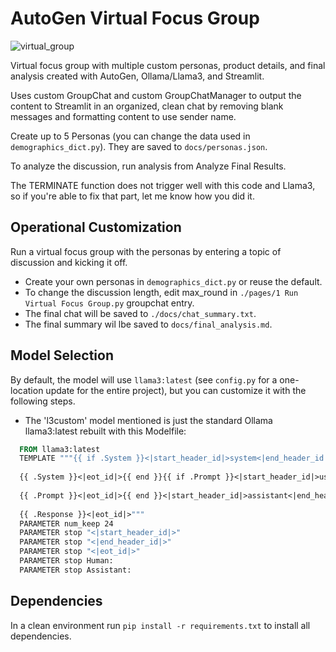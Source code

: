 
# AutoGen Virtual Focus Group


![virtual_group](https://github.com/msamylea/autogen_focus_group/assets/44280406/e44684e1-96a4-475d-a432-4e4aaae24c7a)


Virtual focus group with multiple custom personas, product details, and final analysis created with AutoGen, Ollama/Llama3, and Streamlit. 

Uses custom GroupChat and custom GroupChatManager to output the content to Streamlit in an organized, clean chat by removing blank messages and formatting content to use sender name.

Create up to 5 Personas (you can change the data used in `demographics_dict.py`).  They are saved to `docs/personas.json`.

To analyze the discussion, run analysis from Analyze Final Results. 

The TERMINATE function does not trigger well with this code and Llama3, so if you're able to fix that part, let me know how you did it.

## Operational Customization
Run a virtual focus group with the personas by entering a topic of discussion and kicking it off.  
* Create your own personas in `demographics_dict.py` or reuse the default.
* To change the discussion length, edit max_round in `./pages/1 Run Virtual Focus Group.py` groupchat entry.  
* The final chat will be saved to `./docs/chat_summary.txt`.
* The final summary wil lbe saved to `docs/final_analysis.md`.


## Model Selection

By default, the model will use ``llama3:latest`` (see `config.py` for a one-location update for the entire project), but you can customize it with the following steps.

* The 'l3custom' model mentioned is just the standard Ollama llama3:latest rebuilt with this Modelfile:

```dockerfile 
  FROM llama3:latest
  TEMPLATE """{{ if .System }}<|start_header_id|>system<|end_header_id|>
  
  {{ .System }}<|eot_id|>{{ end }}{{ if .Prompt }}<|start_header_id|>user<|end_header_id|>
  
  {{ .Prompt }}<|eot_id|>{{ end }}<|start_header_id|>assistant<|end_header_id|>
  
  {{ .Response }}<|eot_id|>"""
  PARAMETER num_keep 24
  PARAMETER stop "<|start_header_id|>"
  PARAMETER stop "<|end_header_id|>"
  PARAMETER stop "<|eot_id|>"
  PARAMETER stop Human:
  PARAMETER stop Assistant:
```

## Dependencies

In a clean environment run `pip install -r requirements.txt` to install all dependencies.